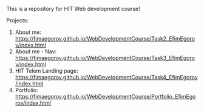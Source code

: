 This is a repository for HIT Web development course!

Projects:

1. About me: https://fimaegorov.github.io/WebDevelopmentCourse/Task2_EfimEgorov/index.html
2. About me - Nav: https://fimaegorov.github.io/WebDevelopmentCourse/Task3_EfimEgorov/index.html
3. HIT Telem Landing page: https://fimaegorov.github.io/WebDevelopmentCourse/Task4_EfimEgorov/index.html
4. Portfolio: https://fimaegorov.github.io/WebDevelopmentCourse/Portfolio_EfimEgorov/index.html

